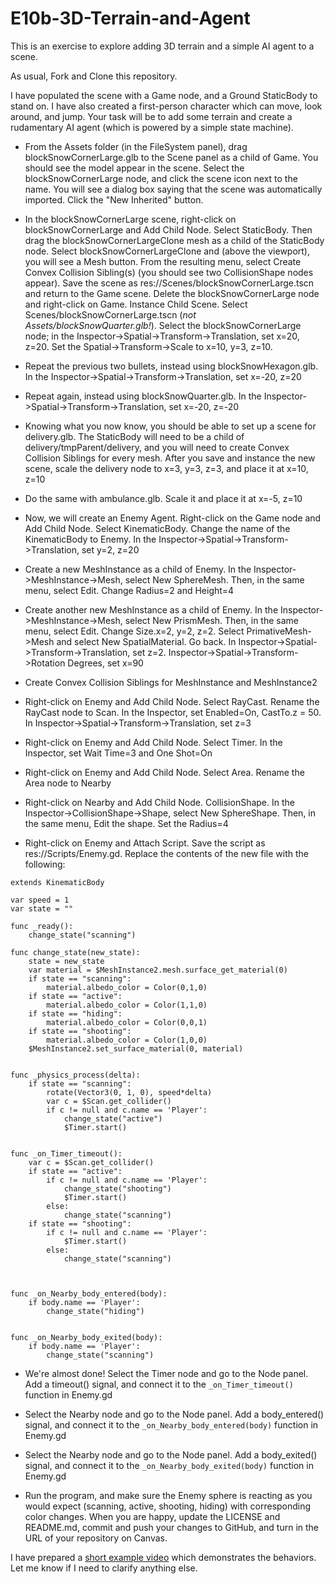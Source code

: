 # E10b-3D-Terrain-and-Agent
This is an exercise to explore adding 3D terrain and a simple AI agent to a scene.

As usual, Fork and Clone this repository.

I have populated the scene with a Game node, and a Ground StaticBody to stand on. I have also created a first-person character which can move, look around, and jump. Your task will be to add some terrain and create a rudamentary AI agent (which is powered by a simple state machine).

 * From the Assets folder (in the FileSystem panel), drag blockSnowCornerLarge.glb to the Scene panel as a child of Game. You should see the model appear in the scene. Select the blockSnowCornerLarge node, and click the scene icon next to the name. You will see a dialog box saying that the scene was automatically imported. Click the "New Inherited" button.

 * In the blockSnowCornerLarge scene, right-click on blockSnowCornerLarge and Add Child Node. Select StaticBody. Then drag the blockSnowCornerLargeClone mesh as a child of the StaticBody node. Select blockSnowCornerLargeClone and (above the viewport), you will see a Mesh button. From the resulting menu, select Create Convex Collision Sibling(s) (you should see two CollisionShape nodes appear). Save the scene as res://Scenes/blockSnowCornerLarge.tscn and return to the Game scene. Delete the blockSnowCornerLarge node and right-click on Game. Instance Child Scene. Select Scenes/blockSnowCornerLarge.tscn (*not Assets/blockSnowQuarter.glb!*). Select the blockSnowCornerLarge node; in the Inspector->Spatial->Transform->Translation, set x=20, z=20. Set the Spatial->Transform->Scale to x=10, y=3, z=10.

 * Repeat the previous two bullets, instead using blockSnowHexagon.glb. In the Inspector->Spatial->Transform->Translation, set x=-20, z=20

 * Repeat again, instead using blockSnowQuarter.glb. In the Inspector->Spatial->Transform->Translation, set x=-20, z=-20

 * Knowing what you now know, you should be able to set up a scene for delivery.glb. The StaticBody will need to be a child of delivery/tmpParent/delivery, and you will need to create Convex Collision Siblings for every mesh. After you save and instance the new scene, scale the delivery node to x=3, y=3, z=3, and place it at x=10, z=10
 
 * Do the same with ambulance.glb. Scale it and place it at x=-5, z=10
 
 * Now, we will create an Enemy Agent. Right-click on the Game node and Add Child Node. Select KinematicBody. Change the name of the KinematicBody to Enemy. In the Inspector->Spatial->Transform->Translation, set y=2, z=20
 
 * Create a new MeshInstance as a child of Enemy. In the Inspector->MeshInstance->Mesh, select New SphereMesh. Then, in the same menu, select Edit. Change Radius=2 and Height=4

 * Create another new MeshInstance as a child of Enemy. In the Inspector->MeshInstance->Mesh, select New PrismMesh. Then, in the same menu, select Edit. Change Size.x=2, y=2, z=2. Select PrimativeMesh->Mesh and select New SpatialMaterial. Go back. In Inspector->Spatial->Transform->Translation, set z=2. Inspector->Spatial->Transform->Rotation Degrees, set x=90
 
 * Create Convex Collision Siblings for MeshInstance and MeshInstance2
 
 * Right-click on Enemy and Add Child Node. Select RayCast. Rename the RayCast node to Scan. In the Inspector, set Enabled=On, CastTo.z = 50. In Inspector->Spatial->Transform->Translation, set z=3
 
 * Right-click on Enemy and Add Child Node. Select Timer. In the Inspector, set Wait Time=3 and One Shot=On
 
 * Right-click on Enemy and Add Child Node. Select Area. Rename the Area node to Nearby

* Right-click on Nearby and Add Child Node. CollisionShape. In the Inspector->CollisionShape->Shape, select New SphereShape. Then, in the same menu, Edit the shape. Set the Radius=4

* Right-click on Enemy and Attach Script. Save the script as res://Scripts/Enemy.gd. Replace the contents of the new file with the following:

```
extends KinematicBody

var speed = 1
var state = ""

func _ready():
	change_state("scanning")

func change_state(new_state):
	state = new_state
	var material = $MeshInstance2.mesh.surface_get_material(0)
	if state == "scanning":
		material.albedo_color = Color(0,1,0)
	if state == "active":
		material.albedo_color = Color(1,1,0)
	if state == "hiding":
		material.albedo_color = Color(0,0,1)
	if state == "shooting":
		material.albedo_color = Color(1,0,0)
	$MeshInstance2.set_surface_material(0, material)		


func _physics_process(delta):
	if state == "scanning":
		rotate(Vector3(0, 1, 0), speed*delta)
		var c = $Scan.get_collider()
		if c != null and c.name == 'Player':
			change_state("active")
			$Timer.start()


func _on_Timer_timeout():
	var c = $Scan.get_collider()
	if state == "active":
		if c != null and c.name == 'Player':
			change_state("shooting")
			$Timer.start()
		else:
			change_state("scanning")
	if state == "shooting":
		if c != null and c.name == 'Player':
			$Timer.start()
		else:
			change_state("scanning")
		
		

func _on_Nearby_body_entered(body):
	if body.name == 'Player':
		change_state("hiding")


func _on_Nearby_body_exited(body):
	if body.name == 'Player':
		change_state("scanning")
```
 * We're almost done! Select the Timer node and go to the Node panel. Add a timeout() signal, and connect it to the 
 ```_on_Timer_timeout()``` function in Enemy.gd

 * Select the Nearby node and go to the Node panel. Add a body_entered() signal, and connect it to the 
 ```_on_Nearby_body_entered(body)``` function in Enemy.gd

* Select the Nearby node and go to the Node panel. Add a body_exited() signal, and connect it to the 
 ```_on_Nearby_body_exited(body)``` function in Enemy.gd

* Run the program, and make sure the Enemy sphere is reacting as you would expect (scanning, active, shooting, hiding) with corresponding color changes. When you are happy, update the LICENSE and README.md, commit and push your changes to GitHub, and turn in the URL of your repository on Canvas.
 
I have prepared a [short example video](https://youtu.be/p0maW5ZHO0A) which demonstrates the behaviors. Let me know if I need to clarify anything else.
 


 



